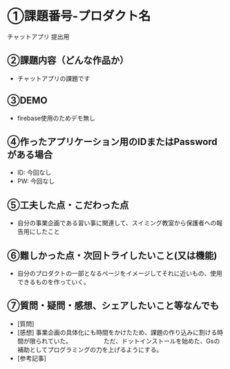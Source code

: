 # ①課題番号-プロダクト名
チャットアプリ 提出用

## ②課題内容（どんな作品か）

- チャットアプリの課題です

## ③DEMO
- firebase使用のためデモ無し

## ④作ったアプリケーション用のIDまたはPasswordがある場合

- ID: 今回なし
- PW: 今回なし

## ⑤工夫した点・こだわった点

- 自分の事業企画である習い事に関連して、スイミング教室から保護者への報告用にしたこと

## ⑥難しかった点・次回トライしたいこと(又は機能)

- 自分のプロダクトの一部となるページをイメージしてそれに近いもの、使用できるものを作っていく。


## ⑦質問・疑問・感想、シェアしたいこと等なんでも

- [質問] 
- [感想] 事業企画の具体化にも時間をかけたため、課題の作り込みに割ける時間が限られていた。
　　　　　ただ、ドットインストールを始めた、Gsの補助としてプログラミングの力を上げるようにする。
- [参考記事]
